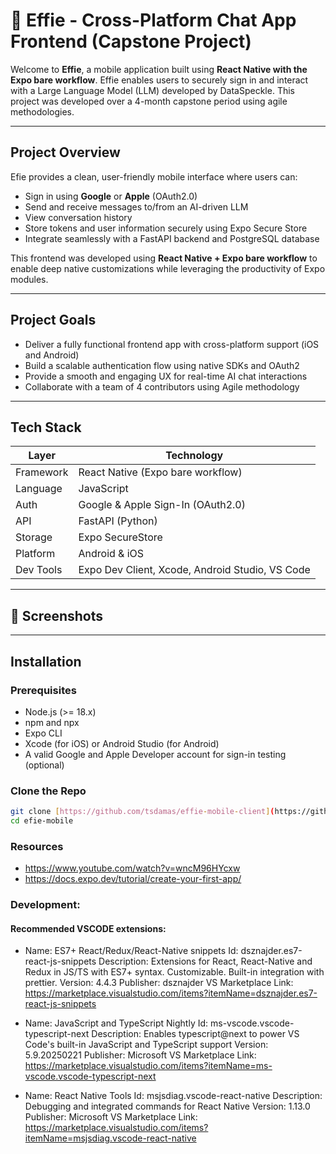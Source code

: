 # 📱 Effie - Cross-Platform Chat App Frontend (Capstone Project)

Welcome to **Effie**, a mobile application built using **React Native with the Expo bare workflow**. Effie enables users to securely sign in and interact with a Large Language Model (LLM) developed by DataSpeckle. This project was developed over a 4-month capstone period using agile methodologies.

---

## Project Overview

Efie provides a clean, user-friendly mobile interface where users can:

- Sign in using **Google** or **Apple** (OAuth2.0)
- Send and receive messages to/from an AI-driven LLM
- View conversation history
- Store tokens and user information securely using Expo Secure Store
- Integrate seamlessly with a FastAPI backend and PostgreSQL database

This frontend was developed using **React Native + Expo bare workflow** to enable deep native customizations while leveraging the productivity of Expo modules.

---

## Project Goals

- Deliver a fully functional frontend app with cross-platform support (iOS and Android)
- Build a scalable authentication flow using native SDKs and OAuth2
- Provide a smooth and engaging UX for real-time AI chat interactions
- Collaborate with a team of 4 contributors using Agile methodology

---

## Tech Stack

| Layer        | Technology                                      |
|--------------|--------------------------------------------------|
| Framework    | React Native (Expo bare workflow)                |
| Language     | JavaScript                                       |
| Auth         | Google & Apple Sign-In (OAuth2.0)                |
| API          | FastAPI (Python)                                 |
| Storage      | Expo SecureStore                                 |
| Platform     | Android & iOS                                    |
| Dev Tools    | Expo Dev Client, Xcode, Android Studio, VS Code  |

---

## 📸 Screenshots

---

## Installation

### Prerequisites

- Node.js (>= 18.x)
- npm and npx
- Expo CLI
- Xcode (for iOS) or Android Studio (for Android)
- A valid Google and Apple Developer account for sign-in testing (optional)

### Clone the Repo

```bash
git clone [https://github.com/tsdamas/effie-mobile-client](https://github.com/tsdamas/effie-mobile-client)
cd efie-mobile
```

### Resources

- https://www.youtube.com/watch?v=wncM96HYcxw
- https://docs.expo.dev/tutorial/create-your-first-app/


### Development:
#### Recommended VSCODE extensions:
- Name: ES7+ React/Redux/React-Native snippets
Id: dsznajder.es7-react-js-snippets
Description: Extensions for React, React-Native and Redux in JS/TS with ES7+ syntax. Customizable. Built-in integration with prettier.
Version: 4.4.3
Publisher: dsznajder
VS Marketplace Link: https://marketplace.visualstudio.com/items?itemName=dsznajder.es7-react-js-snippets

- Name: JavaScript and TypeScript Nightly
Id: ms-vscode.vscode-typescript-next
Description: Enables typescript@next to power VS Code's built-in JavaScript and TypeScript support
Version: 5.9.20250221
Publisher: Microsoft
VS Marketplace Link: https://marketplace.visualstudio.com/items?itemName=ms-vscode.vscode-typescript-next

- Name: React Native Tools
Id: msjsdiag.vscode-react-native
Description: Debugging and integrated commands for React Native
Version: 1.13.0
Publisher: Microsoft
VS Marketplace Link: https://marketplace.visualstudio.com/items?itemName=msjsdiag.vscode-react-native
